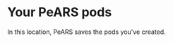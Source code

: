 <!--
SPDX-FileCopyrightText: 2022 PeARS Project, <community@pearsproject.org>, 

SPDX-License-Identifier: AGPL-3.0-only
-->

# Your PeARS pods

In this location, PeARS saves the pods you've created.
